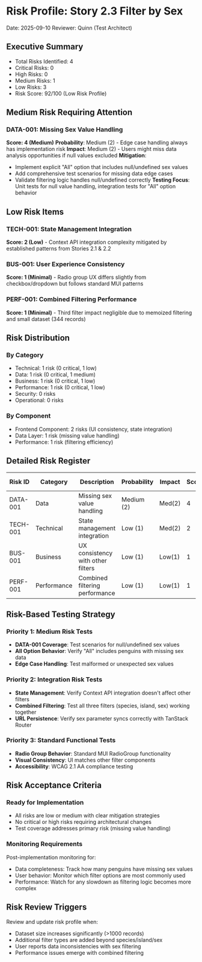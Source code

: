 # Risk Profile: Story 2.3 Filter by Sex

Date: 2025-09-10
Reviewer: Quinn (Test Architect)

## Executive Summary

- Total Risks Identified: 4
- Critical Risks: 0
- High Risks: 0
- Medium Risks: 1
- Low Risks: 3
- Risk Score: 92/100 (Low Risk Profile)

## Medium Risk Requiring Attention

### DATA-001: Missing Sex Value Handling

**Score: 4 (Medium)**
**Probability**: Medium (2) - Edge case handling always has implementation risk
**Impact**: Medium (2) - Users might miss data analysis opportunities if null values excluded
**Mitigation**:
- Implement explicit "All" option that includes null/undefined sex values
- Add comprehensive test scenarios for missing data edge cases
- Validate filtering logic handles null/undefined correctly
**Testing Focus**: Unit tests for null value handling, integration tests for "All" option behavior

## Low Risk Items

### TECH-001: State Management Integration
**Score: 2 (Low)** - Context API integration complexity mitigated by established patterns from Stories 2.1 & 2.2

### BUS-001: User Experience Consistency  
**Score: 1 (Minimal)** - Radio group UX differs slightly from checkbox/dropdown but follows standard MUI patterns

### PERF-001: Combined Filtering Performance
**Score: 1 (Minimal)** - Third filter impact negligible due to memoized filtering and small dataset (344 records)

## Risk Distribution

### By Category
- Technical: 1 risk (0 critical, 1 low)
- Data: 1 risk (0 critical, 1 medium)
- Business: 1 risk (0 critical, 1 low)
- Performance: 1 risk (0 critical, 1 low)
- Security: 0 risks
- Operational: 0 risks

### By Component
- Frontend Component: 2 risks (UI consistency, state integration)
- Data Layer: 1 risk (missing value handling)
- Performance: 1 risk (filtering efficiency)

## Detailed Risk Register

| Risk ID  | Category | Description                      | Probability | Impact | Score | Mitigation Status |
| -------- | -------- | -------------------------------- | ----------- | ------ | ----- | ----------------- |
| DATA-001 | Data     | Missing sex value handling       | Medium (2)  | Med(2) | 4     | Test coverage     |
| TECH-001 | Technical| State management integration     | Low (1)     | Med(2) | 2     | Proven patterns   |
| BUS-001  | Business | UX consistency with other filters| Low (1)     | Low(1) | 1     | MUI standards     |
| PERF-001 | Performance| Combined filtering performance  | Low (1)     | Low(1) | 1     | Memoized logic    |

## Risk-Based Testing Strategy

### Priority 1: Medium Risk Tests
- **DATA-001 Coverage**: Test scenarios for null/undefined sex values
- **All Option Behavior**: Verify "All" includes penguins with missing sex data
- **Edge Case Handling**: Test malformed or unexpected sex values

### Priority 2: Integration Risk Tests
- **State Management**: Verify Context API integration doesn't affect other filters
- **Combined Filtering**: Test all three filters (species, island, sex) working together
- **URL Persistence**: Verify sex parameter syncs correctly with TanStack Router

### Priority 3: Standard Functional Tests
- **Radio Group Behavior**: Standard MUI RadioGroup functionality
- **Visual Consistency**: UI matches other filter components
- **Accessibility**: WCAG 2.1 AA compliance testing

## Risk Acceptance Criteria

### Ready for Implementation
- All risks are low or medium with clear mitigation strategies
- No critical or high risks requiring architectural changes
- Test coverage addresses primary risk (missing value handling)

### Monitoring Requirements
Post-implementation monitoring for:
- Data completeness: Track how many penguins have missing sex values
- User behavior: Monitor which filter options are most commonly used
- Performance: Watch for any slowdown as filtering logic becomes more complex

## Risk Review Triggers

Review and update risk profile when:
- Dataset size increases significantly (>1000 records)
- Additional filter types are added beyond species/island/sex
- User reports data inconsistencies with sex filtering
- Performance issues emerge with combined filtering